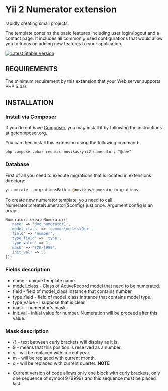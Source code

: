 Yii 2 Numerator extension
============================

rapidly creating small projects.

The template contains the basic features including user login/logout and a contact page.
It includes all commonly used configurations that would allow you to focus on adding new
features to your application.

[![Latest Stable Version](https://poser.pugx.org/yiisoft/yii2-app-basic/v/stable.png)](https://packagist.org/packages/yiisoft/yii2-app-basic)


REQUIREMENTS
------------

The minimum requirement by this extansion that your Web server supports PHP 5.4.0.

INSTALLATION
------------

### Install via Composer

If you do not have [Composer](http://getcomposer.org/), you may install it by following the instructions
at [getcomposer.org](http://getcomposer.org/doc/00-intro.md#installation-nix).

You can then install this extension using the following command:

~~~
php composer.phar require novikas/yii2-numerator: "@dev"
~~~

### Database

First of all you need to execute migrations that is located in extensions directory:

```php
yii mirate --migrationsPath = @novikas/numerator/migrations
```

To create new numerator template, you need to call Numerator::createNumerator($config) just once.
Argument config is an array:
```php
Numerator::createNumerator([
  'name' => 'doc_numerator1', 
  'model_class' => 'common\models\Doc', 
  'field' => 'number', 
  'type_field' => 'type', 
  'type_value' => 1, 	
  'mask' => '{УК-}999', 
  'init_val' => 55
]);
```
### Fields description        
* name - unique template name.
* model_class - Class of ActiveRecord model that need to be numerated.
* field - field of model_class instance that contains number.
* type_field - field of model_class instance that contains model type.
* type_value - I suppose that is clear
* mask - numerator's mask
* init_val - initial value for number. Numeration will be proceed after this value. 

### Mask description
* {} - text between curly brackets will display as it is.
* 9 - means that this position is reserved as a number.
* y - will be replaced with current year.
* m - will be replaced with current month.
* q - will be replaced with current quarter.
**NOTE**
- Current version of code allows only one block with curly brackets, only one sequence of symbol 9 (9999) and this sequence must be placed last.

  
